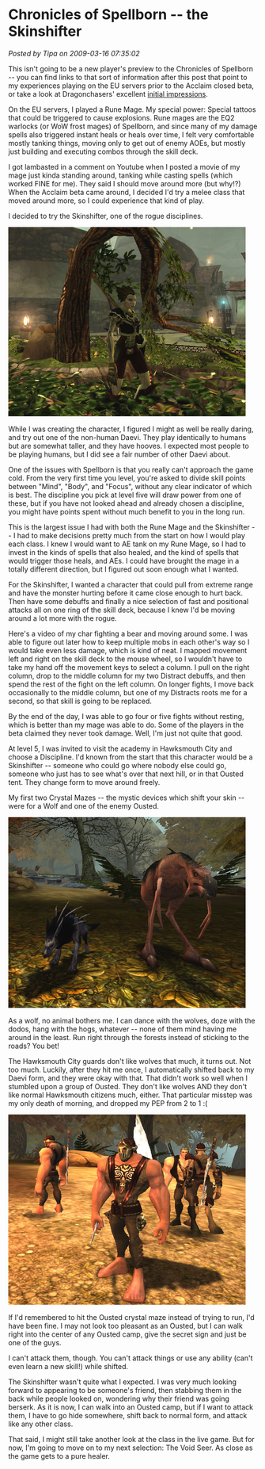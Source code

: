 # Chronicles of Spellborn -- the Skinshifter

*Posted by Tipa on 2009-03-16 07:35:02*

This isn't going to be a new player's preview to the Chronicles of Spellborn -- you can find links to that sort of information after this post that point to my experiences playing on the EU servers prior to the Acclaim closed beta, or take a look at Dragonchasers' excellent [initial impressions](http://dragonchasers.com/2009/03/15/the-chronicles-of-spellborn-initial-impressions/).

On the EU servers, I played a Rune Mage. My special power: Special tattoos that could be triggered to cause explosions. Rune mages are the EQ2 warlocks (or WoW frost mages) of Spellborn, and since many of my damage spells also triggered instant heals or heals over time, I felt very comfortable mostly tanking things, moving only to get out of enemy AOEs, but mostly just building and executing combos through the skill deck.

I got lambasted in a comment on Youtube when I posted a movie of my mage just kinda standing around, tanking while casting spells (which worked FINE for me). They said I should move around more (but why!?) When the Acclaim beta came around, I decided I'd try a melee class that moved around more, so I could experience that kind of play.

I decided to try the Skinshifter, one of the rogue disciplines.

![sb_client-2009-03-14-13-56-36-85](../uploads/2009/03/sb_client-2009-03-14-13-56-36-85.jpg "sb_client-2009-03-14-13-56-36-85")

While I was creating the character, I figured I might as well be really daring, and try out one of the non-human Daevi. They play identically to humans but are somewhat taller, and they have hooves. I expected most people to be playing humans, but I did see a fair number of other Daevi about.

One of the issues with Spellborn is that you really can't approach the game cold. From the very first time you level, you're asked to divide skill points between "Mind", "Body", and "Focus", without any clear indicator of which is best. The discipline you pick at level five will draw power from one of these, but if you have not looked ahead and already chosen a discipline, you might have points spent without much benefit to you in the long run.

This is the largest issue I had with both the Rune Mage and the Skinshifter -- I had to make decisions pretty much from the start on how I would play each class. I knew I would want to AE tank on my Rune Mage, so I had to invest in the kinds of spells that also healed, and the kind of spells that would trigger those heals, and AEs. I could have brought the mage in a totally different direction, but I figured out soon enough what I wanted.

For the Skinshifter, I wanted a character that could pull from extreme range and have the monster hurting before it came close enough to hurt back. Then have some debuffs and finally a nice selection of fast and positional attacks all on one ring of the skill deck, because I knew I'd be moving around a lot more with the rogue.

Here's a video of my char fighting a bear and moving around some. I was able to figure out later how to keep multiple mobs in each other's way so I would take even less damage, which is kind of neat. I mapped movement left and right on the skill deck to the mouse wheel, so I wouldn't have to take my hand off the movement keys to select a column. I pull on the right column, drop to the middle column for my two Distract debuffs, and then spend the rest of the fight on the left column. On longer fights, I move back occasionally to the middle column, but one of my Distracts roots me for a second, so that skill is going to be replaced.



By the end of the day, I was able to go four or five fights without resting, which is better than my mage was able to do. Some of the players in the beta claimed they never took damage. Well, I'm just not quite that good.

At level 5, I was invited to visit the academy in Hawksmouth City and choose a Discipline. I'd known from the start that this character would be a Skinshifter -- someone who could go where nobody else could go, someone who just has to see what's over that next hill, or in that Ousted tent. They change form to move around freely.

My first two Crystal Mazes -- the mystic devices which shift your skin -- were for a Wolf and one of the enemy Ousted.

![sb_client-2009-03-14-14-06-44-27](../uploads/2009/03/sb_client-2009-03-14-14-06-44-27.jpg "sb_client-2009-03-14-14-06-44-27")

As a wolf, no animal bothers me. I can dance with the wolves, doze with the dodos, hang with the hogs, whatever -- none of them mind having me around in the least. Run right through the forests instead of sticking to the roads? You bet!

The Hawksmouth City guards don't like wolves that much, it turns out. Not too much. Luckily, after they hit me once, I automatically shifted back to my Daevi form, and they were okay with that. That didn't work so well when I stumbled upon a group of Ousted. They don't like wolves AND they don't like normal Hawksmouth citizens much, either. That particular misstep was my only death of morning, and dropped my PEP from 2 to 1 :(

![sb_client-2009-03-14-14-09-15-97](../uploads/2009/03/sb_client-2009-03-14-14-09-15-97.jpg "sb_client-2009-03-14-14-09-15-97")

If I'd remembered to hit the Ousted crystal maze instead of trying to run, I'd have been fine. I may not look too pleasant as an Ousted, but I can walk right into the center of any Ousted camp, give the secret sign and just be one of the guys.

I can't attack them, though. You can't attack things or use any ability (can't even learn a new skill!) while shifted.

The Skinshifter wasn't quite what I expected. I was very much looking forward to appearing to be someone's friend, then stabbing them in the back while people looked on, wondering why their friend was going berserk. As it is now, I can walk into an Ousted camp, but if I want to attack them, I have to go hide somewhere, shift back to normal form, and attack like any other class.

That said, I might still take another look at the class in the live game. But for now, I'm going to move on to my next selection: The Void Seer. As close as the game gets to a pure healer.

